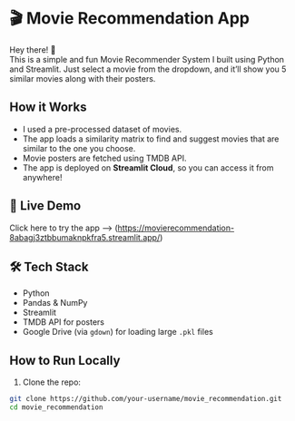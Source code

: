 # 🎬 Movie Recommendation App

Hey there! 👋  
This is a simple and fun Movie Recommender System I built using Python and Streamlit. Just select a movie from the dropdown, and it’ll show you 5 similar movies along with their posters.

##  How it Works

- I used a pre-processed dataset of movies.
- The app loads a similarity matrix to find and suggest movies that are similar to the one you choose.
- Movie posters are fetched using TMDB API.
- The app is deployed on **Streamlit Cloud**, so you can access it from anywhere!

## 🔗 Live Demo

Click here to try the app --> (https://movierecommendation-8abagj3ztbbumaknpkfra5.streamlit.app/)

## 🛠 Tech Stack

- Python 
- Pandas & NumPy
- Streamlit
- TMDB API for posters
- Google Drive (via `gdown`) for loading large `.pkl` files

## How to Run Locally

1. Clone the repo:

```bash
git clone https://github.com/your-username/movie_recommendation.git
cd movie_recommendation
